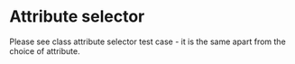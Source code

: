 # Attribute selector

Please see class attribute selector test case - it is the same apart from the choice of attribute.